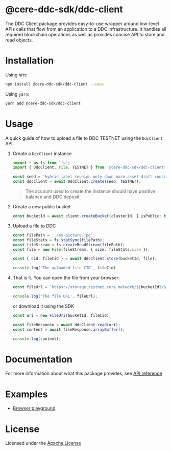 # @cere-ddc-sdk/ddc-client

The DDC Client package provides easy-to-use wrapper around low-level APIs calls that flow from an application to a DDC infrastructure. It handles all required blockchain operations as well as provides concise API to store and read objects.

# Installation

Using `NPM`:

```bash
npm install @cere-ddc-sdk/ddc-client --save
```

Using `yarn`:

```bash
yarn add @cere-ddc-sdk/ddc-client
```

# Usage

A quick guide of how to upload a file to DDC TESTNET using the `DdcClient` API.

1. Create a `DdcClient` instance

    ```ts
    import * as fs from 'fs';
    import { DdcClient, File, TESTNET } from '@cere-ddc-sdk/ddc-client';

    const seed = 'hybrid label reunion only dawn maze asset draft cousin height flock nation';
    const ddcClient = await DdcClient.create(seed, TESTNET);
    ```
    
    > The account used to create the instance should have positive balance and DDC deposit

2. Create a new public bucket

    ```ts
    const bucketId = await client.createBucket(clusterId, { isPublic: true });
    ```

3. Upload a file to DDC

    ```ts
    const filePath = './my-picture.jpg';
    const fileStats = fs.statSync(filePath);
    const fileStream = fs.createReadStream(filePath);
    const file = new File(fileStream, { size: fileStats.size });

    const { cid: fileCid } = await ddcClient.store(bucketId, file);

    console.log('The uploaded file CID', fileCid)
    ```

4. That is it. You can open the file from your browser:

    ```ts
    const fileUrl = `https://storage.testnet.cere.network/${bucketId}/${fileUri.cid}`;

    console.log('The file URL', fileUrl);
    ```
    or download it using the SDK
    ```ts
    const uri = new FileUri(bucketId, fileCid);

    const fileResponse = await ddcClient.read(uri);
    const content = await fileResponse.arrayBuffer();

    console.log(content);
    ```

# Documentation

For more information about what this package provides, see [API reference](./docs/README.md)

# Examples

- [Browser playground](/playground)

# License

Licensed under the [Apache License](./LICENSE)
